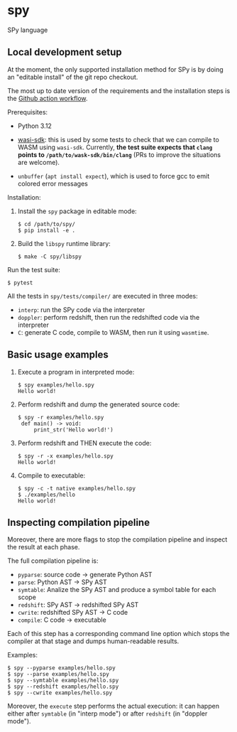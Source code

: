 # spy
SPy language


## Local development setup

At the moment, the only supported installation method for SPy is by doing an
"editable install" of the git repo checkout.

The most up to date version of the requirements and the installation steps is the [Github action workflow](https://github.com/spylang/spy/blob/main/.github/workflows/tests.yml).

Prerequisites:

  - Python 3.12

  - [wasi-sdk](https://github.com/WebAssembly/wasi-sdk): this is used by some
    tests to check that we can compile to WASM using `wasi-sdk`. Currently,
    **the test suite expects that `clang` points to
    `/path/to/wask-sdk/bin/clang`** (PRs to improve the situations are
    welcome).

  - `unbuffer` (`apt install expect`), which is used to force gcc to emit
    colored error messages

Installation:

  1. Install the `spy` package in editable mode:
      ```
      $ cd /path/to/spy/
      $ pip install -e .
      ```

  2. Build the `libspy` runtime library:
     ```
     $ make -C spy/libspy
     ```

Run the test suite:

```
$ pytest
```

All the tests in `spy/tests/compiler/` are executed in three modes:

  - `interp`: run the SPy code via the interpreter
  - `doppler`: perform redshift, then run the redshifted code via the
    interpreter
  - `C`: generate C code, compile to WASM, then run it using `wasmtime`.

## Basic usage examples

1. Execute a program in interpreted mode:
   ```
   $ spy examples/hello.spy
   Hello world!
   ```

2. Perform redshift and dump the generated source code:
   ```
   $ spy -r examples/hello.spy
    def main() -> void:
        print_str('Hello world!')
    ```

3. Perform redshift and THEN execute the code:
   ```
   $ spy -r -x examples/hello.spy
   Hello world!
   ```

4. Compile to executable:
   ```
   $ spy -c -t native examples/hello.spy
   $ ./examples/hello
   Hello world!
   ```

## Inspecting compilation pipeline

Moreover, there are more flags to stop the compilation pipeline and inspect
the result at each phase.

The full compilation pipeline is:

  - `pyparse`: source code -> generate Python AST
  - `parse`: Python AST -> SPy AST
  - `symtable`: Analize the SPy AST and produce a symbol table for each scope
  - `redshift`: SPy AST -> redshifted SPy AST
  - `cwrite`: redshifted SPy AST -> C code
  - `compile`: C code -> executable

Each of this step has a corresponding command line option which stops the
compiler at that stage and dumps human-readable results.

Examples:

```
$ spy --pyparse examples/hello.spy
$ spy --parse examples/hello.spy
$ spy --symtable examples/hello.spy
$ spy --redshift examples/hello.spy
$ spy --cwrite examples/hello.spy
```

Moreover, the `execute` step performs the actual execution: it can happen
either after `symtable` (in "interp mode") or after `redshift` (in "doppler
mode").
